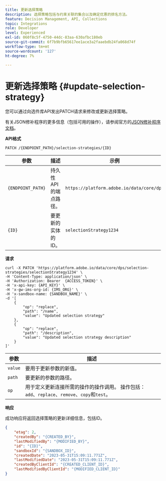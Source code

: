 ```yaml
---
title: 更新选择策略
description: 选择策略包括与约束关联的集合以及确定优惠的排名方法。
feature: Decision Management, API, Collections
topic: Integrations
role: Developer
level: Experienced
exl-id: 060f8c5f-4750-44dc-83aa-630afbc180eb
source-git-commit: 6f7b9bfb65617ee1ace3a2faaebdb24fa068d74f
workflow-type: tm+mt
source-wordcount: '127'
ht-degree: 7%

---
```


# 更新选择策略 {#update-selection-strategy}

您可以通过向选件库API发出PATCH请求来修改或更新选择策略。

有关JSON修补程序的更多信息（包括可用的操作），请参阅官方的[JSON修补程序文档](https://jsonpatch.com/)。

**API格式**

```http
PATCH /{ENDPOINT_PATH}/selection-strategies/{ID}
```

| 参数 | 描述 | 示例 |
| --------- | ----------- | ------- |
| `{ENDPOINT_PATH}` | 持久性API的端点路径。 | `https://platform.adobe.io/data/core/dps` |
| `{ID}` | 要更新的实体的ID。 | `selectionStrategy1234` |

**请求**

```shell
curl -X PATCH 'https://platform.adobe.io/data/core/dps/selection-strategies/selectionStrategy1234' \
-H 'Content-Type: application/json' \
-H 'Authorization: Bearer  {ACCESS_TOKEN}' \
-H 'x-api-key: {API_KEY}' \
-H 'x-gw-ims-org-id: {IMS_ORG}' \
-H 'x-sandbox-name: {SANDBOX_NAME}' \
-d '[
    {
        "op": "replace",
        "path": "/name",
        "value": "Updated selection strategy"
    },
    {
        "op": "replace",
        "path": "/description",
        "value": "Updated selection strategy description"
    }
]'
```

| 参数 | 描述 |
| --------- | ----------- |
| `value` | 要用于更新参数的新值。 |
| `path` | 要更新的参数的路径。 |
| `op` | 用于定义更新连接所需的操作的操作调用。 操作包括： `add`、`replace`、`remove`、`copy`和`test`。 |

**响应**

成功响应将返回选择策略的更新详细信息，包括ID。

```json
{
    "etag": 2,
    "createdBy": "{CREATED_BY}",
    "lastModifiedBy": "{MODIFIED_BY}",
    "id": "{ID}",
    "sandboxId": "{SANDBOX_ID}",
    "createdDate": "2023-05-31T15:09:11.771Z",
    "lastModifiedDate": "2023-05-31T15:09:11.771Z",
    "createdByClientId": "{CREATED_CLIENT_ID}",
    "lastModifiedByClientId": "{MODIFIED_CLIENT_ID}"
}
```
